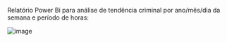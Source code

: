 Relatório Power Bi para análise de tendência criminal por ano/mês/dia da semana e período de horas:

![image](https://github.com/user-attachments/assets/9dbc72af-3201-4aaa-9d5f-dfd15f3707ef)
